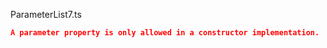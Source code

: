 ParameterList7.ts
```json
A parameter property is only allowed in a constructor implementation.
```
